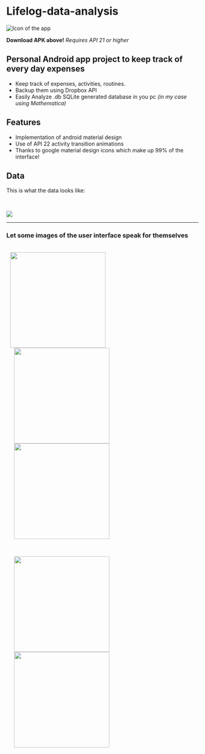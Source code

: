 # Lifelog-data-analysis
![Icon of the app](http://juanjoneri.me/img/Lifelog/lifelog_ic_launcher.png)

**Download APK above!**
*Requires API 21 or higher*

## Personal Android app project to keep track of every day expenses
 - Keep track of expenses, activities, routines.
 - Backup them using Dropbox API
 - Easily Analyze .db SQLite generated database in you pc *(in my case using Mathematica)*

## Features
 - Implementation of android material design
 - Use of API 22 activity transition animations
 - Thanks to google material design icons which make up 99% of the interface!

## Data
This is what the data looks like:
<p><br></p>
<img src="http://juanjoneri.me/img/Lifelog/Data.png"/>
<hr>

### Let some images of the user interface speak for themselves
<br>
<img src="http://juanjoneri.me/img/Lifelog/Screen_Main Activity.png" hspace="10" width="250"/> <img src="http://juanjoneri.me/img/Lifelog/backup.png" hspace="20" width="250"/> <img src="http://juanjoneri.me/img/Lifelog/price.png" hspace="20" width="250"/> 
<p><br></p>
<img src="http://juanjoneri.me/img/Lifelog/Screen_Details Activity.png" hspace="20" width="250"/> 
<img src="http://juanjoneri.me/img/Lifelog/custom.png" hspace="20" width="250"/>
